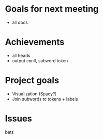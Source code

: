 # Goals for next meeting
- all docs

# Achievements
- all heads
- output conll, subword token

# Project goals
- Visualization (Spacy?)
- Join subwords to tokens + labels

# Issues
bats
